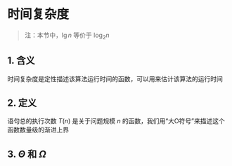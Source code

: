 # 时间复杂度

> 注：本节中，$\lg n$ 等价于  $\log_2 n$

## 1. 含义

时间复杂度是定性描述该算法运行时间的函数，可以用来估计该算法的运行时间

## 2. 定义

语句总的执行次数 $T(n)$ 是关于问题规模 $n$ 的函数，我们用“大O符号”来描述这个函数数量级的渐进上界

## 3. $\Theta$ 和 $\Omega$
